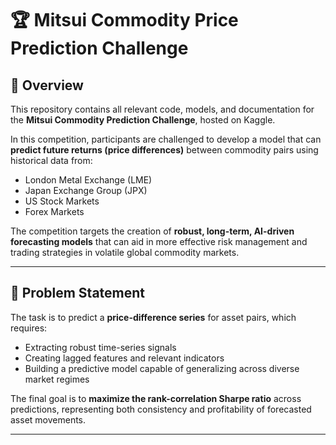 # 🏆 Mitsui Commodity Price Prediction Challenge

## 📌 Overview

This repository contains all relevant code, models, and documentation for the **Mitsui Commodity Prediction Challenge**, hosted on Kaggle.

In this competition, participants are challenged to develop a model that can **predict future returns (price differences)** between commodity pairs using historical data from:

- London Metal Exchange (LME)
- Japan Exchange Group (JPX)
- US Stock Markets
- Forex Markets

The competition targets the creation of **robust, long-term, AI-driven forecasting models** that can aid in more effective risk management and trading strategies in volatile global commodity markets.

---

## 🧠 Problem Statement

The task is to predict a **price-difference series** for asset pairs, which requires:

- Extracting robust time-series signals
- Creating lagged features and relevant indicators
- Building a predictive model capable of generalizing across diverse market regimes

The final goal is to **maximize the rank-correlation Sharpe ratio** across predictions, representing both consistency and profitability of forecasted asset movements.

---
